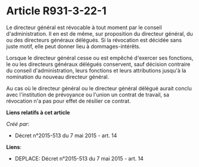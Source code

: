 # Article R931-3-22-1

Le directeur général est révocable à tout moment par le conseil d'administration. Il en est de même, sur proposition du
directeur général, du ou des directeurs généraux délégués. Si la révocation est décidée sans juste motif, elle peut donner
lieu à dommages-intérêts. 

Lorsque le directeur général cesse ou est empêché d'exercer ses fonctions, le ou les directeurs généraux délégués conservent,
sauf décision contraire du conseil d'administration, leurs fonctions et leurs attributions jusqu'à la nomination du nouveau
directeur général. 

Au cas où le directeur général ou le directeur général délégué aurait conclu avec l'institution de prévoyance ou l'union un
contrat de travail, sa révocation n'a pas pour effet de résilier ce contrat.

**Liens relatifs à cet article**

_Créé par_:

  - Décret n°2015-513 du 7 mai 2015 - art. 14

**Liens**:

  - DEPLACE: Décret n°2015-513 du 7 mai 2015 - art. 14
